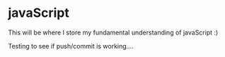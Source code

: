 # javaScript
This will be where I store my fundamental understanding of javaScript :)


Testing to see if push/commit is working....